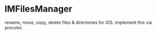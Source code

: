 IMFilesManager
==============

rename, move, copy, delete files &amp; directories for iOS.  implement this via procotol.
